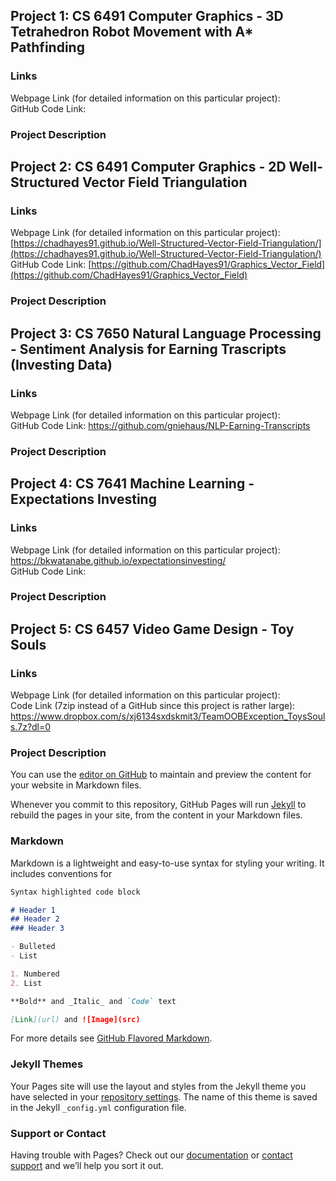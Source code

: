 ## Project 1: CS 6491 Computer Graphics - 3D Tetrahedron Robot Movement with A* Pathfinding

### Links
Webpage Link (for detailed information on this particular project):    <br>
GitHub Code Link:

### Project Description

## Project 2: CS 6491 Computer Graphics - 2D Well-Structured Vector Field Triangulation

### Links
Webpage Link (for detailed information on this particular project): [https://chadhayes91.github.io/Well-Structured-Vector-Field-Triangulation/](https://chadhayes91.github.io/Well-Structured-Vector-Field-Triangulation/) <br>
GitHub Code Link: [https://github.com/ChadHayes91/Graphics_Vector_Field](https://github.com/ChadHayes91/Graphics_Vector_Field)

### Project Description

## Project 3: CS 7650 Natural Language Processing - Sentiment Analysis for Earning Trascripts (Investing Data)

### Links
Webpage Link (for detailed information on this particular project):    <br>
GitHub Code Link: https://github.com/gniehaus/NLP-Earning-Transcripts

### Project Description

## Project 4: CS 7641 Machine Learning - Expectations Investing

### Links
Webpage Link (for detailed information on this particular project): https://bkwatanabe.github.io/expectationsinvesting/  <br>
GitHub Code Link: 

### Project Description

## Project 5: CS 6457 Video Game Design - Toy Souls

### Links
Webpage Link (for detailed information on this particular project):    <br>
Code Link (7zip instead of a GitHub since this project is rather large): https://www.dropbox.com/s/xj6134sxdskmit3/TeamOOBException_ToysSouls.7z?dl=0

### Project Description

You can use the [editor on GitHub](https://github.com/ChadHayes91/Masters_Portfolio/edit/master/README.md) to maintain and preview the content for your website in Markdown files.

Whenever you commit to this repository, GitHub Pages will run [Jekyll](https://jekyllrb.com/) to rebuild the pages in your site, from the content in your Markdown files.

### Markdown

Markdown is a lightweight and easy-to-use syntax for styling your writing. It includes conventions for

```markdown
Syntax highlighted code block

# Header 1
## Header 2
### Header 3

- Bulleted
- List

1. Numbered
2. List

**Bold** and _Italic_ and `Code` text

[Link](url) and ![Image](src)
```

For more details see [GitHub Flavored Markdown](https://guides.github.com/features/mastering-markdown/).

### Jekyll Themes

Your Pages site will use the layout and styles from the Jekyll theme you have selected in your [repository settings](https://github.com/ChadHayes91/Masters_Portfolio/settings). The name of this theme is saved in the Jekyll `_config.yml` configuration file.

### Support or Contact

Having trouble with Pages? Check out our [documentation](https://docs.github.com/categories/github-pages-basics/) or [contact support](https://github.com/contact) and we’ll help you sort it out.
